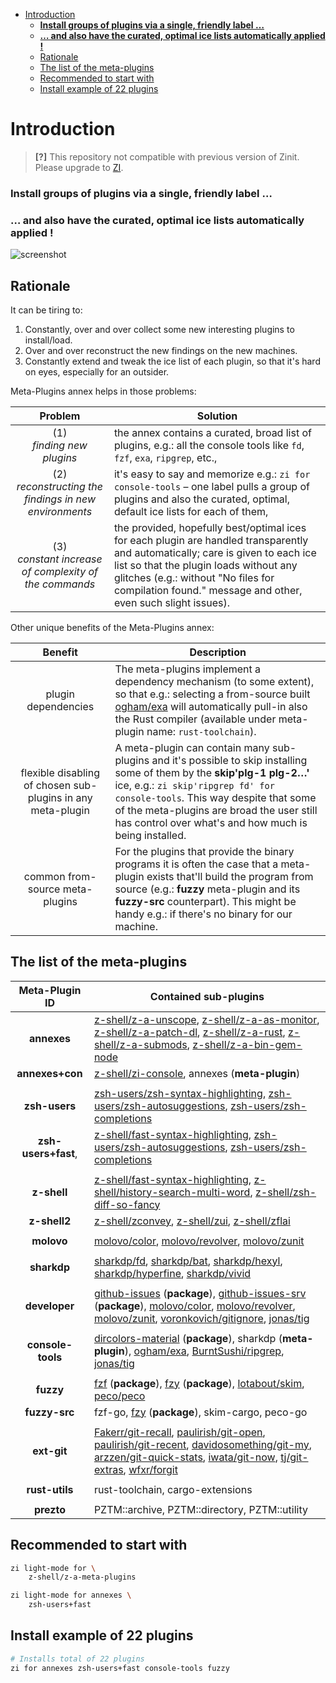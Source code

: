- [Introduction](#introduction)
    - [**Install groups of plugins via a single, friendly label …**](#install-groups-of-plugins-via-a-single-friendly-label-)
    - [**… and also have the curated, optimal ice lists automatically applied !**](#-and-also-have-the-curated-optimal-ice-lists-automatically-applied-)
  - [Rationale](#rationale)
  - [The list of the meta-plugins](#the-list-of-the-meta-plugins)
  - [Recommended to start with](#recommended-to-start-with)
  - [Install example of 22 plugins](#install-example-of-22-plugins)

<!-- END doctoc generated TOC please keep comment here to allow auto update -->

# Introduction

> **[?]**
> This repository not compatible with previous version of Zinit.
> Please upgrade to [ZI](https://github.com/z-shell/zi).

### **Install groups of plugins via a single, friendly label …**

### **… and also have the curated, optimal ice lists automatically applied !**

![screenshot](https://raw.githubusercontent.com/z-shell/z-a-meta-plugins/main/images/fuzzy-mplg-ex.png)

## Rationale

It can be tiring to:

1. Constantly, over and over collect some new interesting plugins to install/load.
2. Over and over reconstruct the new findings on the new machines.
3. Constantly extend and tweak the ice list of each plugin, so that it's hard on
   eyes, especially for an outsider.

Meta-Plugins annex helps in those problems:

|                          Problem                           | Solution                                                                                                                                                                                                                                                                          |
|:----------------------------------------------------------:|-----------------------------------------------------------------------------------------------------------------------------------------------------------------------------------------------------------------------------------------------------------------------------------|
|               (1)<br/> _finding new plugins_               | the annex contains a curated, broad list of plugins, e.g.: all the console tools like `fd`, `fzf`, `exa`, `ripgrep`, etc.,                                                                                                                                                        |
| (2)<br/> _reconstructing the findings in new environments_ | it's easy to say and memorize e.g.: `zi for console-tools` – one label pulls a group of plugins and also the curated, optimal, default ice lists for each of them,                                                                                                             |
| (3)<br/> _constant increase of complexity of the commands_ | the provided, hopefully best/optimal ices for each plugin are handled transparently and automatically; care is given to each ice list so that the plugin loads without any glitches (e.g.: without "No files for compilation found." message and other, even such slight issues). |

Other unique benefits of the Meta-Plugins annex:

|                           Benefit                           | Description                                                                                                                                                                                                                                                                                                        |
|:-----------------------------------------------------------:|--------------------------------------------------------------------------------------------------------------------------------------------------------------------------------------------------------------------------------------------------------------------------------------------------------------------|
|                     plugin dependencies                     | The meta-plugins implement a dependency mechanism (to some extent), so that e.g.: selecting a from-source built [ogham/exa](https://github.com/ogham/exa) will automatically pull-in also the Rust compiler (available under meta-plugin name: `rust-toolchain`).                                                  |
| flexible disabling of chosen sub-plugins in any meta-plugin | A meta-plugin can contain many sub-plugins and it's possible to skip installing some of them by the **skip'plg-1 plg-2…'** ice, e.g.: `zi skip'ripgrep fd' for console-tools`. This way despite that some of the meta-plugins are broad the user still has control over what's and how much is being installed. |
|               common from-source meta-plugins               | For the plugins that provide the binary programs it is often the case that a meta-plugin exists that'll build the program from source (e.g.: **fuzzy** meta-plugin and its **fuzzy-src** counterpart). This might be handy e.g.: if there's no binary for our machine.                                             |

## The list of the meta-plugins

|   Meta-Plugin ID    | Contained sub-plugins                                                                                                                                                                                                                                                                                                                                                                                                                                                                  |
|:-------------------:|----------------------------------------------------------------------------------------------------------------------------------------------------------------------------------------------------------------------------------------------------------------------------------------------------------------------------------------------------------------------------------------------------------------------------------------------------------------------------------------|
|     **annexes**     | [z-shell/z-a-unscope](https://github.com/z-shell/z-a-unscope), [z-shell/z-a-as-monitor](https://github.com/z-shell/z-a-as-monitor), [z-shell/z-a-patch-dl](https://github.com/z-shell/z-a-patch-dl), [z-shell/z-a-rust](https://github.com/z-shell/z-a-rust), [z-shell/z-a-submods](https://github.com/z-shell/z-a-submods), [z-shell/z-a-bin-gem-node](https://github.com/z-shell/z-a-bin-gem-node)                                                                                   |
|   **annexes+con**   | [z-shell/zi-console](https://github.com/z-shell/zi-console), annexes (**meta-plugin**)                                                                                                                                                                                                                                                                                                                                                                                           |
|                     |                                                                                                                                                                                                                                                                                                                                                                                                                                                                                        |
|    **zsh-users**    | [zsh-users/zsh-syntax-highlighting](https://github.com/zsh-users/zsh-syntax-highlighting), [zsh-users/zsh-autosuggestions](https://github.com/zsh-users/zsh-autosuggestions), [zsh-users/zsh-completions](https://github.com/zsh-users/zsh-completions)                                                                                                                                                                                                                                |
| **zsh-users+fast**, | [z-shell/fast-syntax-highlighting](https://github.com/z-shell/F-Sy-H), [zsh-users/zsh-autosuggestions](https://github.com/zsh-users/zsh-autosuggestions), [zsh-users/zsh-completions](https://github.com/zsh-users/zsh-completions)                                                                                                                                                                                                                                  |
|                     |                                                                                                                                                                                                                                                                                                                                                                                                                                                                                        |
|     **z-shell**     | [z-shell/fast-syntax-highlighting](https://github.com/z-shell/F-Sy-H), [z-shell/history-search-multi-word](https://github.com/z-shell/history-search-multi-word), [z-shell/zsh-diff-so-fancy](https://github.com/z-shell/zsh-diff-so-fancy)                                                                                                                                                                                                                          |
|    **z-shell2**     | [z-shell/zconvey](https://github.com/z-shell/zconvey), [z-shell/zui](https://github.com/z-shell/zui), [z-shell/zflai](https://github.com/z-shell/zflai)                                                                                                                                                                                                                                                                                                                                |
|                     |                                                                                                                                                                                                                                                                                                                                                                                                                                                                                        |
|     **molovo**      | [molovo/color](https://github.com/molovo/color), [molovo/revolver](https://github.com/molovo/revolver), [molovo/zunit](https://github.com/molovo/zunit)                                                                                                                                                                                                                                                                                                                                |
|                     |                                                                                                                                                                                                                                                                                                                                                                                                                                                                                        |
|     **sharkdp**     | [sharkdp/fd](https://github.com/sharkdp/fd), [sharkdp/bat](https://github.com/sharkdp/bat), [sharkdp/hexyl](https://github.com/sharkdp/hexyl), [sharkdp/hyperfine](https://github.com/sharkdp/hyperfine), [sharkdp/vivid](https://github.com/sharkdp/vivid)                                                                                                                                                                                                                            |
|                     |                                                                                                                                                                                                                                                                                                                                                                                                                                                                                        |
|    **developer**    | [github-issues](https://github.com/z-shell/github-issues) (**package**), [github-issues-srv](https://github.com/z-shell/github-issues-srv) (**package**), [molovo/color](https://github.com/molovo/color), [molovo/revolver](https://github.com/molovo/revolver), [molovo/zunit](https://github.com/molovo/zunit), [voronkovich/gitignore](https://github.com/voronkovich/gitignore.plugin.zsh), [jonas/tig](https://github.com/jonas/tig)                                             |
|                     |                                                                                                                                                                                                                                                                                                                                                                                                                                                                                        |
|  **console-tools**  | [dircolors-material](https://github.com/z-shell/dircolors-material) (**package**), sharkdp (**meta-plugin**), [ogham/exa](https://github.com/ogham/exa), [BurntSushi/ripgrep](https://github.com/BurntSushi/ripgrep), [jonas/tig](https://github.com/jonas/tig)                                                                                                                                                                                                                        |
|                     |                                                                                                                                                                                                                                                                                                                                                                                                                                                                                        |
|      **fuzzy**      | [fzf](https://github.com/z-shell/fzf) (**package**), [fzy](https://github.com/z-shell/fzy) (**package**), [lotabout/skim](https://github.com/lotabout/skim), [peco/peco](https://github.com/peco/peco)                                                                                                                                                                                                                                                                                 |
|    **fuzzy-src**    | fzf-go, [fzy](https://github.com/z-shell/fzy) (**package**), skim-cargo, peco-go                                                                                                                                                                                                                                                                                                                                                                                                       |
|                     |                                                                                                                                                                                                                                                                                                                                                                                                                                                                                        |
|     **ext-git**     | [Fakerr/git-recall](https://github.com/Fakerr/git-recall), [paulirish/git-open](https://github.com/paulirish/git-open), [paulirish/git-recent](https://github.com/paulirish/git-recent), [davidosomething/git-my](https://github.com/davidosomething/git-my), [arzzen/git-quick-stats](https://github.com/arzzen/git-quick-stats), [iwata/git-now](https://github.com/iwata/git-now), [tj/git-extras](https://github.com/tj/git-extras), [wfxr/forgit](https://github.com/wfxr/forgit) |
|                     |                                                                                                                                                                                                                                                                                                                                                                                                                                                                                        |
|   **rust-utils**    | rust-toolchain, cargo-extensions                                                                                                                                                                                                                                                                                                                                                                                                                                                       |
|                     |                                                                                                                                                                                                                                                                                                                                                                                                                                                                                        |
|     **prezto**      | PZTM::archive, PZTM::directory, PZTM::utility                                                                                                                                                                                                                                                                                                                                                                                                                                          |

## Recommended to start with

```zsh
zi light-mode for \
    z-shell/z-a-meta-plugins

zi light-mode for annexes \
    zsh-users+fast
```

## Install example of 22 plugins

```zsh
# Installs total of 22 plugins
zi for annexes zsh-users+fast console-tools fuzzy
```
